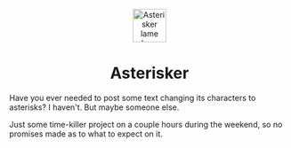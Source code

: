 <p align="center">
    <img alt="Asterisker lame logo" src="src/images/asterisker.png" width="60" />
</p>
<h1 align="center">
  Asterisker
</h1>

Have you ever needed to post some text changing its characters to asterisks? I haven't. But maybe someone else.

Just some time-killer project on a couple hours during the weekend, so no promises made as to what to expect on it.
